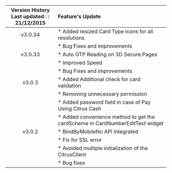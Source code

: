 | Version History<br>Last updated : : 21/12/2015 |  Feature's Update|
| :-------------: | :------------- |
|  v3.0.34| * Added resized Card Type icons for all resolutions  
| | * Bug Fixes and improvements|
| v3.0.33| * Auto OTP Reading on 3D Secure Pages |
|	| * Improved Speed |
|	| * Bug Fixes and improvements |
| v3.0.3| * Added Additional check for card validation |
|	| * Removing unnecessary permission |
|	| * Added password field in case of Pay Using Citrus Cash |
|	| * Added convenience method to get the cardScheme in CardNumberEditText widget |
| v3.0.2| * BindByMobileNo API integrated |
|       | * Fix for SSL error |
|	| * Avoided multiple initialization of the CitrusClient |
|	| * Bug fixes |
